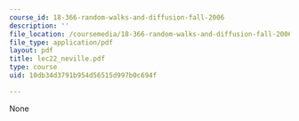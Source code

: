 ```yaml
---
course_id: 18-366-random-walks-and-diffusion-fall-2006
description: ''
file_location: /coursemedia/18-366-random-walks-and-diffusion-fall-2006/10db34d3791b954d56515d997b0c694f_lec22_neville.pdf
file_type: application/pdf
layout: pdf
title: lec22_neville.pdf
type: course
uid: 10db34d3791b954d56515d997b0c694f

---
```

None